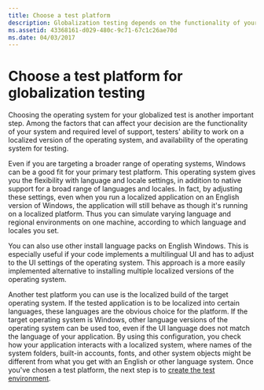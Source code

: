 ```yaml
---
title: Choose a test platform
description: Globalization testing depends on the functionality of your system, required level of support, and the testers' ability to work on a localized OS.
ms.assetid: 43368161-d029-480c-9c71-67c1c26ae70d
ms.date: 04/03/2017
---
```



# Choose a test platform for globalization testing

Choosing the operating system for your globalized test is another important step.
Among the factors that can affect your decision are the functionality of your system and required level of support, testers' ability to work on a localized version of the operating system, and availability of the operating system for testing.

Even if you are targeting a broader range of operating systems, Windows can be a good fit for your primary test platform.
This operating system gives you the flexibility with language and locale settings, in addition to native support for a broad range of languages and locales.
In fact, by adjusting these settings, even when you run a localized application on an English version of Windows, the application will still behave as though it's running on a localized platform.
Thus you can simulate varying language and regional environments on one machine, according to which language and locales you set.

You can also use other install language packs on English Windows.
This is especially useful if your code implements a multilingual UI and has to adjust to the UI settings of the operating system.
This approach is a more easily implemented alternative to installing multiple localized versions of the operating system.

Another test platform you can use is the localized build of the target operating system.
If the tested application is to be localized into certain languages, these languages are the obvious choice for the platform.
If the target operating system is Windows, other language versions of the operating system can be used too, even if the UI language does not match the language of your application.
By using this configuration, you check how your application interacts with a localized system, where names of the system folders, built-in accounts, fonts, and other system objects might be different from what you get with an English or other language system.
Once you've chosen a test platform, the next step is to [create the test environment](create-the-test-environment.md).

